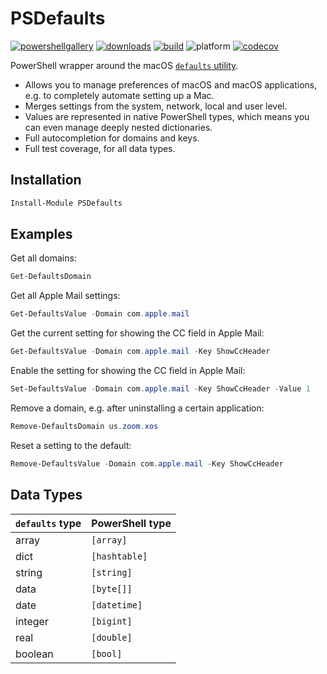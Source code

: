 # PSDefaults

[![powershellgallery](https://img.shields.io/powershellgallery/v/PSDefaults.svg)](https://www.powershellgallery.com/packages/PSDefaults)
[![downloads](https://img.shields.io/powershellgallery/dt/PSDefaults.svg?label=downloads)](https://www.powershellgallery.com/packages/PSDefaults)
[![build](https://img.shields.io/travis/felixfbecker/PSDefaults/master.svg)](https://travis-ci.org/felixfbecker/PSDefaults)
![platform](https://img.shields.io/powershellgallery/p/PSDefaults.svg?colorB=blue)
[![codecov](https://codecov.io/gh/felixfbecker/PSDefaults/branch/master/graph/badge.svg)](https://codecov.io/gh/felixfbecker/PSDefaults)

PowerShell wrapper around the macOS [`defaults` utility](https://rixstep.com/2/20060901,00.shtml).

- Allows you to manage preferences of macOS and macOS applications, e.g. to completely automate setting up a Mac.
- Merges settings from the system, network, local and user level.
- Values are represented in native PowerShell types, which means you can even manage deeply nested dictionaries.
- Full autocompletion for domains and keys.
- Full test coverage, for all data types.

## Installation

```powershell
Install-Module PSDefaults
```

## Examples

Get all domains:

```powershell
Get-DefaultsDomain
```

Get all Apple Mail settings:

```powershell
Get-DefaultsValue -Domain com.apple.mail
```

Get the current setting for showing the CC field in Apple Mail:

```powershell
Get-DefaultsValue -Domain com.apple.mail -Key ShowCcHeader
```

Enable the setting for showing the CC field in Apple Mail:

```powershell
Set-DefaultsValue -Domain com.apple.mail -Key ShowCcHeader -Value 1
```

Remove a domain, e.g. after uninstalling a certain application:

```powershell
Remove-DefaultsDomain us.zoom.xos
```

Reset a setting to the default:

```powershell
Remove-DefaultsValue -Domain com.apple.mail -Key ShowCcHeader
```

## Data Types

| `defaults` type | PowerShell type |
| --------------- | --------------- |
| array           | `[array]`       |
| dict            | `[hashtable]`   |
| string          | `[string]`      |
| data            | `[byte[]]`      |
| date            | `[datetime]`    |
| integer         | `[bigint]`      |
| real            | `[double]`      |
| boolean         | `[bool]`        |
